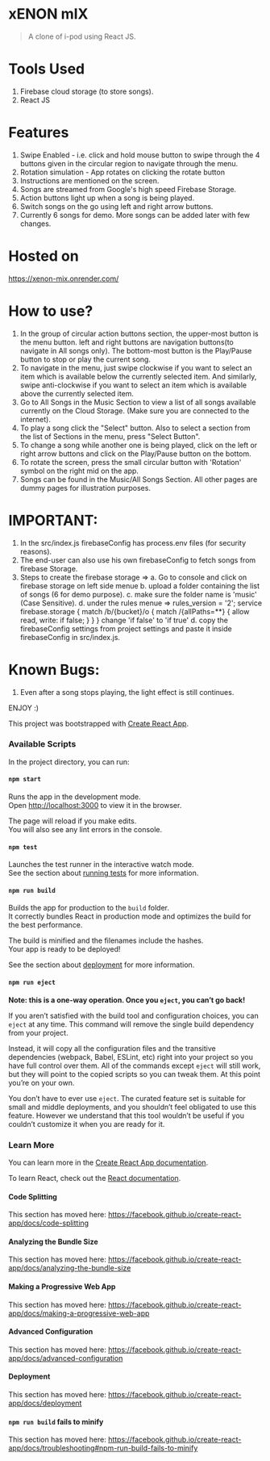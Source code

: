 # xENON mIX

> A clone of i-pod using React JS.

# Tools Used

1. Firebase cloud storage (to store songs).
2. React JS

# Features
1. Swipe Enabled - i.e. click and hold mouse button to swipe through the 4 buttons given in the circular region to navigate through the menu.
2. Rotation simulation - App rotates on clicking the rotate button
3. Instructions are mentioned on the screen.
4. Songs are streamed from Google's high speed Firebase Storage.
5. Action buttons light up when a song is being played.
6. Switch songs on the go using left and right arrow buttons.
7. Currently 6 songs for demo. More songs can be added later with few changes.

# Hosted on

https://xenon-mix.onrender.com/


# How to use?
1. In the group of circular action buttons section, the upper-most button is the menu button. left and right buttons are navigation buttons(to navigate in All songs only). The bottom-most button is the Play/Pause button to stop or play the current song.
2. To navigate in the menu, just swipe clockwise if you want to select an item which is available below the currently selected item. And similarly, swipe anti-clockwise if you want to select an item which is available above the currently selected item.
3. Go to All Songs in the Music Section to view a list of all songs available currently on the Cloud Storage. (Make sure you are connected to the internet).
4. To play a song click the "Select" button. Also to select a section from the list of Sections in the menu, press "Select Button".
5. To change a song while another one is being played, click on the left or right arrow buttons and click on the Play/Pause button on the bottom.
6. To rotate the screen, press the small circular button with 'Rotation' symbol on the right mid on the app.
7. Songs can be found in the Music/All Songs Section. All other pages are dummy pages for illustration purposes.

# IMPORTANT:
1. In the src/index.js firebaseConfig has process.env files (for security reasons).
2. The end-user can also use his own firebaseConfig to fetch songs from firebase Storage.
2. Steps to create the firebase storage =>
    a. Go to console and click on firebase storage on left side menue
    b. upload a folder containing the list of songs (6 for demo purpose).
    c. make sure the folder name is 'music' (Case Sensitive).
    d. under the rules menue =>
                        rules_version = '2';
                    service firebase.storage {
                    match /b/{bucket}/o {
                        match /{allPaths=**} {
                        allow read, write: if false;
                        }
                    }
                    }
        change 'if false' to 'if true'
    d. copy the firebaseConfig settings from project settings and paste it inside firebaseConfig in src/index.js.

# Known Bugs:
1. Even after a song stops playing, the light effect is still continues.

ENJOY :)

This project was bootstrapped with [Create React App](https://github.com/facebook/create-react-app).

### Available Scripts

In the project directory, you can run:

#### `npm start`

Runs the app in the development mode.<br />
Open [http://localhost:3000](http://localhost:3000) to view it in the browser.

The page will reload if you make edits.<br />
You will also see any lint errors in the console.

#### `npm test`

Launches the test runner in the interactive watch mode.<br />
See the section about [running tests](https://facebook.github.io/create-react-app/docs/running-tests) for more information.

#### `npm run build`

Builds the app for production to the `build` folder.<br />
It correctly bundles React in production mode and optimizes the build for the best performance.

The build is minified and the filenames include the hashes.<br />
Your app is ready to be deployed!

See the section about [deployment](https://facebook.github.io/create-react-app/docs/deployment) for more information.

#### `npm run eject`

**Note: this is a one-way operation. Once you `eject`, you can’t go back!**

If you aren’t satisfied with the build tool and configuration choices, you can `eject` at any time. This command will remove the single build dependency from your project.

Instead, it will copy all the configuration files and the transitive dependencies (webpack, Babel, ESLint, etc) right into your project so you have full control over them. All of the commands except `eject` will still work, but they will point to the copied scripts so you can tweak them. At this point you’re on your own.

You don’t have to ever use `eject`. The curated feature set is suitable for small and middle deployments, and you shouldn’t feel obligated to use this feature. However we understand that this tool wouldn’t be useful if you couldn’t customize it when you are ready for it.

### Learn More

You can learn more in the [Create React App documentation](https://facebook.github.io/create-react-app/docs/getting-started).

To learn React, check out the [React documentation](https://reactjs.org/).

#### Code Splitting

This section has moved here: https://facebook.github.io/create-react-app/docs/code-splitting

#### Analyzing the Bundle Size

This section has moved here: https://facebook.github.io/create-react-app/docs/analyzing-the-bundle-size

#### Making a Progressive Web App

This section has moved here: https://facebook.github.io/create-react-app/docs/making-a-progressive-web-app

#### Advanced Configuration

This section has moved here: https://facebook.github.io/create-react-app/docs/advanced-configuration

#### Deployment

This section has moved here: https://facebook.github.io/create-react-app/docs/deployment

#### `npm run build` fails to minify

This section has moved here: https://facebook.github.io/create-react-app/docs/troubleshooting#npm-run-build-fails-to-minify
